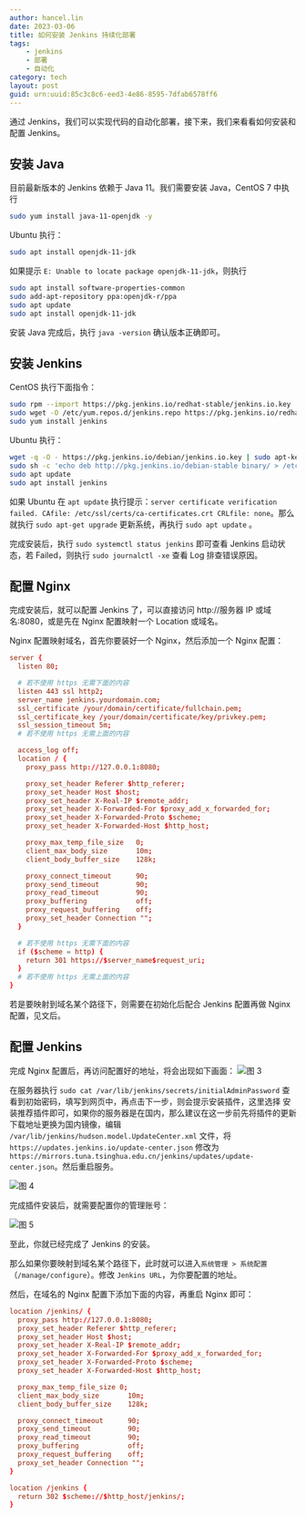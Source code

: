 ```yaml
---
author: hancel.lin
date: 2023-03-06
title: 如何安装 Jenkins 持续化部署
tags: 
    - jenkins
    - 部署
    - 自动化
category: tech
layout: post
guid: urn:uuid:85c3c8c6-eed3-4e86-8595-7dfab6578ff6
---
```


通过 Jenkins，我们可以实现代码的自动化部署，接下来，我们来看看如何安装和配置 Jenkins。

## 安装 Java

目前最新版本的 Jenkins 依赖于 Java 11。我们需要安装 Java，CentOS 7 中执行 
```bash
sudo yum install java-11-openjdk -y
```

Ubuntu 执行：
```bash
sudo apt install openjdk-11-jdk
```
如果提示 `E: Unable to locate package openjdk-11-jdk`，则执行

```bash
sudo apt install software-properties-common
sudo add-apt-repository ppa:openjdk-r/ppa
sudo apt update
sudo apt install openjdk-11-jdk
```

安装 Java 完成后，执行 `java -version` 确认版本正确即可。

<!--more-->
## 安装 Jenkins

CentOS 执行下面指令：
```bash
sudo rpm --import https://pkg.jenkins.io/redhat-stable/jenkins.io.key
sudo wget -O /etc/yum.repos.d/jenkins.repo https://pkg.jenkins.io/redhat-stable/jenkins.repo
sudo yum install jenkins
```

Ubuntu 执行：
```bash
wget -q -O - https://pkg.jenkins.io/debian/jenkins.io.key | sudo apt-key add -
sudo sh -c 'echo deb http://pkg.jenkins.io/debian-stable binary/ > /etc/apt/sources.list.d/jenkins.list'
sudo apt update
sudo apt install jenkins
```
如果 Ubuntu 在 `apt update` 执行提示：`server certificate verification failed. CAfile: /etc/ssl/certs/ca-certificates.crt CRLfile: none`。那么就执行 `sudo apt-get upgrade` 更新系统，再执行 `sudo apt update` 。

完成安装后，执行 `sudo systemctl status jenkins` 即可查看 Jenkins 启动状态，若 Failed，则执行 `sudo journalctl -xe` 查看 Log 排查错误原因。

## 配置 Nginx 

完成安装后，就可以配置 Jenkins 了，可以直接访问 http://服务器 IP 或域名:8080，或是先在 Nginx 配置映射一个 Location 或域名。

Nginx 配置映射域名，首先你要装好一个 Nginx，然后添加一个 Nginx 配置：

```conf
server {
  listen 80;

  # 若不使用 https 无需下面的内容
  listen 443 ssl http2;
  server_name jenkins.yourdomain.com;
  ssl_certificate /your/domain/certificate/fullchain.pem; 
  ssl_certificate_key /your/domain/certificate/key/privkey.pem;
  ssl_session_timeout 5m;
  # 若不使用 https 无需上面的内容

  access_log off;
  location / {
    proxy_pass http://127.0.0.1:8080;

    proxy_set_header Referer $http_referer;
    proxy_set_header Host $host;
    proxy_set_header X-Real-IP $remote_addr;
    proxy_set_header X-Forwarded-For $proxy_add_x_forwarded_for;
    proxy_set_header X-Forwarded-Proto $scheme;
    proxy_set_header X-Forwarded-Host $http_host;

    proxy_max_temp_file_size   0;
    client_max_body_size       10m;
    client_body_buffer_size    128k;

    proxy_connect_timeout      90;
    proxy_send_timeout         90;
    proxy_read_timeout         90;
    proxy_buffering            off;
    proxy_request_buffering    off;
    proxy_set_header Connection "";
  }

  # 若不使用 https 无需下面的内容
  if ($scheme = http) {
    return 301 https://$server_name$request_uri;
  }
  # 若不使用 https 无需上面的内容
}
```

若是要映射到域名某个路径下，则需要在初始化后配合 Jenkins 配置再做 Nginx 配置，见文后。

## 配置 Jenkins

完成 Nginx 配置后，再访问配置好的地址，将会出现如下画面：
![图 3](/media/files/how-to-install-and-config-jenkins-to-auto-deploy/init.png)  

在服务器执行 `sudo cat /var/lib/jenkins/secrets/initialAdminPassword` 查看到初始密码，填写到网页中，再点击下一步，则会提示安装插件，这里选择 安装推荐插件即可，如果你的服务器是在国内，那么建议在这一步前先将插件的更新下载地址更换为国内镜像，编辑 `/var/lib/jenkins/hudson.model.UpdateCenter.xml` 文件，将 `https://updates.jenkins.io/update-center.json` 修改为 ` https://mirrors.tuna.tsinghua.edu.cn/jenkins/updates/update-center.json`。然后重启服务。

![图 4](/media/files/how-to-install-and-config-jenkins-to-auto-deploy/plugin.png)  

完成插件安装后，就需要配置你的管理账号：

![图 5](../../media/files/how-to-install-and-config-jenkins-to-auto-deploy/admin.png)  

至此，你就已经完成了 Jenkins 的安装。

那么如果你要映射到域名某个路径下，此时就可以进入`系统管理 > 系统配置`（`/manage/configure`）。修改 `Jenkins URL`，为你要配置的地址。

然后，在域名的 Nginx 配置下添加下面的内容，再重启 Nginx 即可：

```conf
location /jenkins/ {
  proxy_pass http://127.0.0.1:8080;
  proxy_set_header Referer $http_referer;
  proxy_set_header Host $host;
  proxy_set_header X-Real-IP $remote_addr;
  proxy_set_header X-Forwarded-For $proxy_add_x_forwarded_for;
  proxy_set_header X-Forwarded-Proto $scheme;
  proxy_set_header X-Forwarded-Host $http_host;

  proxy_max_temp_file_size 0;
  client_max_body_size       10m;
  client_body_buffer_size    128k;

  proxy_connect_timeout      90;
  proxy_send_timeout         90;
  proxy_read_timeout         90;
  proxy_buffering            off;
  proxy_request_buffering    off;
  proxy_set_header Connection "";
}

location /jenkins {
  return 302 $scheme://$http_host/jenkins/;
}
```

